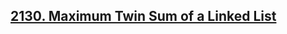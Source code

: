 ## [2130. Maximum Twin Sum of a Linked List](https://leetcode.com/problems/maximum-twin-sum-of-a-linked-list)

